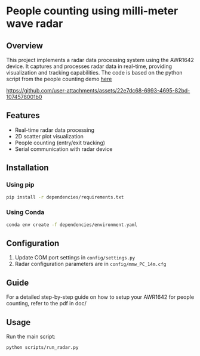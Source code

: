 # People counting using milli-meter wave radar

## Overview
This project implements a radar data processing system using the AWR1642 device. It captures and processes radar data in real-time, providing visualization and tracking capabilities. The code is based on the python script from the people counting demo [here](https://github.com/ibaiGorordo/AWR1642-Read-Data-Python-MMWAVE-SDK-2/blob/master/People%20counting%20demo/peopleCountingDemo.py)

https://github.com/user-attachments/assets/22e7dc68-6993-4695-82bd-1074578001b0

## Features
- Real-time radar data processing
- 2D scatter plot visualization
- People counting (entry/exit tracking)
- Serial communication with radar device

## Installation

### Using pip
```bash
pip install -r dependencies/requirements.txt
```

### Using Conda
```bash
conda env create -f dependencies/environment.yaml
```

## Configuration
1. Update COM port settings in `config/settings.py`
2. Radar configuration parameters are in `config/mmw_PC_14m.cfg`

## Guide
For a detailed step-by-step guide on how to setup your AWR1642 for people counting, refer to the pdf in doc/

## Usage
Run the main script:
```bash
python scripts/run_radar.py
```
